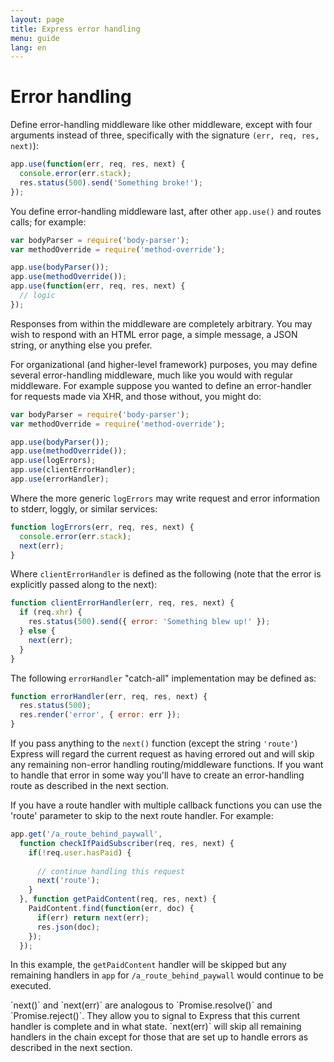 ```yaml
---
layout: page
title: Express error handling
menu: guide
lang: en
---
```


# Error handling

Define error-handling middleware like other middleware,
except with four arguments instead of three, specifically with the signature
`(err, req, res, next)`):

~~~js
app.use(function(err, req, res, next) {
  console.error(err.stack);
  res.status(500).send('Something broke!');
});
~~~

You define error-handling middleware last, after other `app.use()` and routes calls; for example:

~~~js
var bodyParser = require('body-parser');
var methodOverride = require('method-override');

app.use(bodyParser());
app.use(methodOverride());
app.use(function(err, req, res, next) {
  // logic
});
~~~

Responses from within the middleware are completely arbitrary. You may
wish to respond with an HTML error page, a simple message, a JSON string,
or anything else you prefer.

For organizational (and higher-level framework) purposes, you may define
several error-handling middleware, much like you would with
regular middleware. For example suppose you wanted to define an error-handler
for requests made via XHR, and those without, you might do:

~~~js
var bodyParser = require('body-parser');
var methodOverride = require('method-override');

app.use(bodyParser());
app.use(methodOverride());
app.use(logErrors);
app.use(clientErrorHandler);
app.use(errorHandler);
~~~

Where the more generic `logErrors` may write request and
error information to stderr, loggly, or similar services:

~~~js
function logErrors(err, req, res, next) {
  console.error(err.stack);
  next(err);
}
~~~

Where `clientErrorHandler` is defined as the following (note
that the error is explicitly passed along to the next):

~~~js
function clientErrorHandler(err, req, res, next) {
  if (req.xhr) {
    res.status(500).send({ error: 'Something blew up!' });
  } else {
    next(err);
  }
}
~~~

The following `errorHandler` "catch-all" implementation may be defined as:

~~~js
function errorHandler(err, req, res, next) {
  res.status(500);
  res.render('error', { error: err });
}
~~~

If you pass anything to the `next()` function (except the string `'route'`) Express will regard the current request as having errored out and will skip any remaining non-error handling routing/middleware functions.  If you want to handle that error in some way you'll have to create an error-handling route as described in the next section.

If you have a route handler with multiple callback functions you can use the 'route' parameter to skip to the next route handler.  For example:

~~~js
app.get('/a_route_behind_paywall', 
  function checkIfPaidSubscriber(req, res, next) {
    if(!req.user.hasPaid) { 
    
      // continue handling this request 
      next('route');
    }
  }, function getPaidContent(req, res, next) {
    PaidContent.find(function(err, doc) {
      if(err) return next(err);
      res.json(doc);
    });
  });
~~~ 

In this example, the `getPaidContent` handler will be skipped but any remaining handlers in `app` for `/a_route_behind_paywall` would continue to be executed.

<div class="doc-box doc-info" markdown="1">
`next()` and `next(err)` are analogous to `Promise.resolve()` and `Promise.reject()`.  They allow you to signal to Express that this current handler is complete and in what state.  `next(err)` will skip all remaining handlers in the chain except for those that are set up to handle errors as described in the next section.
</div>

